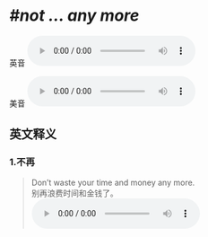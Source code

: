 # ***\#not ... any more*** 
英音
<audio src="./media/not ... any more1.aac" controls="controls"></audio>

美音
<audio src="./media/not ... any more2.aac" controls="controls"></audio>



  

英文释义
---
### 1.**不再**  

 > Don’t waste your time and money any more.  
 > 别再浪费时间和金钱了。    
<audio src="./media/more-15.aac" controls="controls"></audio>


